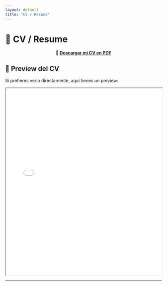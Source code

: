 ```yaml
---
layout: default
title: "CV / Resume"
---
```


# 📄 CV / Resume  

<p align="center">
    <strong>📌 <a href="assets/mi_cv.pdf" download>Descargar mi CV en PDF</a></strong>
</p>

## 📌 Preview del CV  
Si prefieres verlo directamente, aquí tienes un preview:  

<iframe src="assets/Grace_Gonzalez_Resume_ESP.pdf" width="100%" height="600px"></iframe>

---

